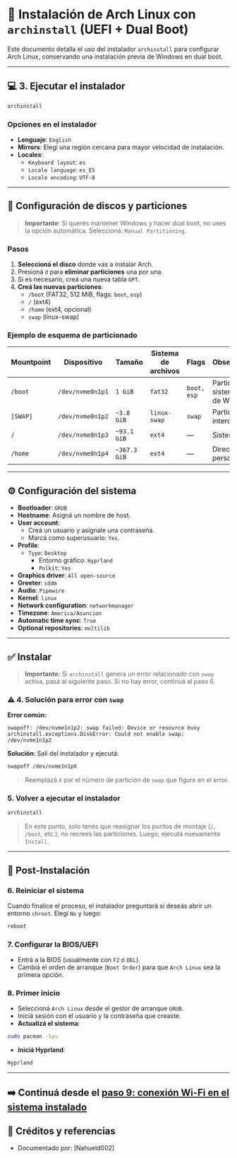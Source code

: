 # 🐧 Instalación de Arch Linux con `archinstall` (UEFI + Dual Boot)

Este documento detalla el uso del instalador `archinstall` para configurar Arch Linux, conservando una instalación previa de Windows en dual boot.

---

## 💻 3. Ejecutar el instalador

```bash
archinstall
````

### Opciones en el instalador

  - **Lenguaje**: `English`
  - **Mirrors**: Elegí una región cercana para mayor velocidad de instalación.
  - **Locales**:
      - `Keyboard layout`: `es`
      - `Locale language`: `es_ES`
      - `Locale encoding`: `UTF-8`

-----

## 💾 Configuración de discos y particiones

> **Importante**: Si querés mantener Windows y hacer dual boot, no uses la opción automática. Seleccioná: `Manual Partitioning`.

### Pasos

1.  **Seleccioná el disco** donde vas a instalar Arch.
2.  Presioná `d` para **eliminar particiones** una por una.
3.  Si es necesario, creá una nueva tabla `GPT`.
4.  **Creá las nuevas particiones**:
      - `/boot` (FAT32, 512 MiB, flags: `boot`, `esp`)
      - `/` (ext4)
      - `/home` (ext4, opcional)
      - `swap` (linux-swap)

### Ejemplo de esquema de particionado

| Mountpoint | Dispositivo    | Tamaño         | Sistema de archivos | Flags      | Observaciones                               |
|------------|----------------|----------------|---------------------|------------|---------------------------------------------|
| `/boot`    | `/dev/nvme0n1p1` | `1 GiB`        | `fat32`             | `boot, esp`| Partición del sistema EFI (la de Windows)   |
| `[SWAP]`   | `/dev/nvme0n1p2` | `~3.8 GiB`     | `linux-swap`        | `swap`     | Partición de intercambio                    |
| `/`        | `/dev/nvme0n1p3` | `~93.1 GiB`    | `ext4`              | —          | Sistema raíz (`/`)                          |
| `/home`    | `/dev/nvme0n1p4` | `~367.3 GiB`   | `ext4`              | —          | Directorio personal                         |

-----

## ⚙️ Configuración del sistema

  - **Bootloader**: `GRUB`
  - **Hostname**: Asigná un nombre de host.
  - **User account**:
      - Creá un usuario y asignale una contraseña.
      - Marcá como superusuario: `Yes`.
  - **Profile**:
      - `Type`: `Desktop`
          - Entorno gráfico: `Hyprland`
          - `Polkit`: `Yes`
  - **Graphics driver**: `All open-source`
  - **Greeter**: `sddm`
  - **Audio**: `Pipewire`
  - **Kernel**: `linux`
  - **Network configuration**: `networkmanager`
  - **Timezone**: `America/Asuncion`
  - **Automatic time sync**: `True`
  - **Optional repositories**: `multilib`

-----

## ✅ Instalar

> **Importante:** Si `archinstall` genera un error relacionado con `swap` activa, pasá al siguiente paso. Si no hay error, continuá al paso 6.

### ⚠️ 4. Solución para error con `swap`

**Error común:**

```
swapoff: /dev/nvme1n1p2: swap failed: Device or resource busy
archinstall.exceptions.DiskError: Could not enable swap: /dev/nvme1n1p2
```

**Solución**: Salí del instalador y ejecutá:

```bash
swapoff /dev/nvme1n1pX
```

> Reemplazá `X` por el número de partición de `swap` que figure en el error.

### 5\. Volver a ejecutar el instalador

```bash
archinstall
```

> En este punto, solo tenés que reasignar los puntos de montaje (`/`, `/boot`, etc.), no recrees las particiones. Luego, ejecutá nuevamente `Install`.

-----

## 🚀 Post-Instalación

### 6\. Reiniciar el sistema

Cuando finalice el proceso, el instalador preguntará si deseás abrir un entorno `chroot`. Elegí `No` y luego:

```bash
reboot
```

### 7\. Configurar la BIOS/UEFI

  - Entrá a la BIOS (usualmente con `F2` o `DEL`).
  - Cambiá el orden de arranque (`Boot Order`) para que `Arch Linux` sea la primera opción.

### 8\. Primer inicio

  - Seleccioná `Arch Linux` desde el gestor de arranque `GRUB`.
  - Iniciá sesión con el usuario y la contraseña que creaste.
  - **Actualizá el sistema**:

<!-- end list -->

```bash
sudo pacman -Syu
```

  - **Iniciá Hyprland**:

<!-- end list -->

```bash
Hyprland
```

-----

➡️ Continuá desde el [paso 9: conexión Wi-Fi en el sistema instalado](instalacion-archlinux.md#9-conectarse-a-wi-fi-en-sistema-ya-instalado)
---

## 📁 Créditos y referencias

* Documentado por: \[Nahueld002]